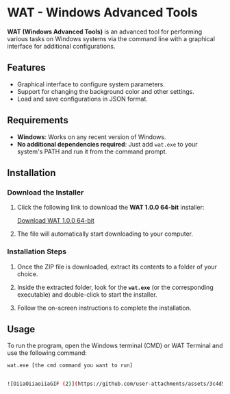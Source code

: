 # WAT - Windows Advanced Tools

**WAT (Windows Advanced Tools)** is an advanced tool for performing various tasks on Windows systems via the command line with a graphical interface for additional configurations.

## Features

- Graphical interface to configure system parameters.
- Support for changing the background color and other settings.
- Load and save configurations in JSON format.

## Requirements

- **Windows**: Works on any recent version of Windows.
- **No additional dependencies required**: Just add `wat.exe` to your system's PATH and run it from the command prompt.

## Installation

### Download the Installer

1. Click the following link to download the **WAT 1.0.0 64-bit** installer:

   [Download WAT 1.0.0 64-bit](https://www.dropbox.com/scl/fi/yb86ank5997416q30wn7y/wat_1.0.0_64bit.zip?rlkey=pokv9e1pnh2l3gkgrdjs7k2yx&st=vaf3rieb&dl=1)

2. The file will automatically start downloading to your computer.

### Installation Steps

1. Once the ZIP file is downloaded, extract its contents to a folder of your choice.

2. Inside the extracted folder, look for the **`wat.exe`** (or the corresponding executable) and double-click to start the installer.

3. Follow the on-screen instructions to complete the installation.

## Usage

To run the program, open the Windows terminal (CMD) or WAT Terminal and use the following command:

```bash
wat.exe [the cmd command you want to run]


![OiiaOiiaoiiaGIF (2)](https://github.com/user-attachments/assets/3c4d529a-1309-4e90-b2c1-c38b940917f1)

